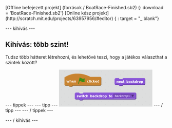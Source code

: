 <div class="p-hero-buttons">
 [Offline befejezett projekt] (források / BoatRace-Finished.sb2) {: download = 'BoatRace-Finished.sb2'} [Online kész projekt] (http://scratch.mit.edu/projects/63957956/#editor) { : target = "_ blank"}
</div>

\--- kihívás \---

## Kihívás: több szint!

Tudsz több hátteret létrehozni, és lehetővé teszi, hogy a játékos választhat a szintek között?

\--- tippek \--- \--- tipp \--- ![screenshot](images/boat-levels-blocks.png) \--- / tipp \--- \--- / tippek \---

\--- / kihívás \---